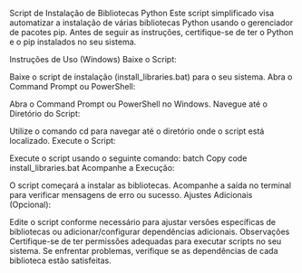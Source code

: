 Script de Instalação de Bibliotecas Python
Este script simplificado visa automatizar a instalação de várias bibliotecas Python usando o gerenciador de pacotes pip. Antes de seguir as instruções, certifique-se de ter o Python e o pip instalados no seu sistema.

Instruções de Uso (Windows)
Baixe o Script:

Baixe o script de instalação (install_libraries.bat) para o seu sistema.
Abra o Command Prompt ou PowerShell:

Abra o Command Prompt ou PowerShell no Windows.
Navegue até o Diretório do Script:

Utilize o comando cd para navegar até o diretório onde o script está localizado.
Execute o Script:

Execute o script usando o seguinte comando:
batch
Copy code
install_libraries.bat
Acompanhe a Execução:

O script começará a instalar as bibliotecas. Acompanhe a saída no terminal para verificar mensagens de erro ou sucesso.
Ajustes Adicionais (Opcional):

Edite o script conforme necessário para ajustar versões específicas de bibliotecas ou adicionar/configurar dependências adicionais.
Observações
Certifique-se de ter permissões adequadas para executar scripts no seu sistema.
Se enfrentar problemas, verifique se as dependências de cada biblioteca estão satisfeitas.
